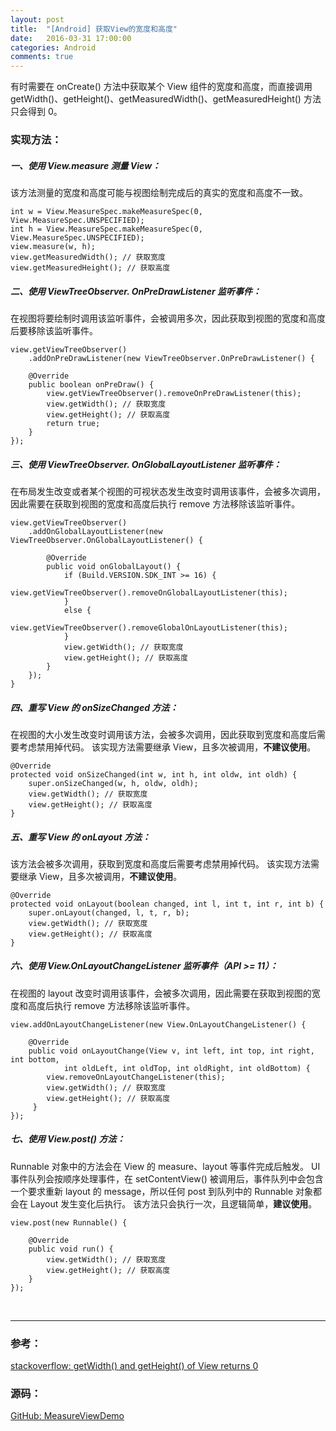 ```yaml
---
layout: post
title:  "[Android] 获取View的宽度和高度"
date:   2016-03-31 17:00:00
categories: Android
comments: true
---
```

有时需要在 onCreate() 方法中获取某个 View 组件的宽度和高度，而直接调用 getWidth()、getHeight()、getMeasuredWidth()、getMeasuredHeight() 方法只会得到 0。

### 实现方法：
##### 一、使用 View.measure 测量 View：
该方法测量的宽度和高度可能与视图绘制完成后的真实的宽度和高度不一致。
```
int w = View.MeasureSpec.makeMeasureSpec(0, View.MeasureSpec.UNSPECIFIED);
int h = View.MeasureSpec.makeMeasureSpec(0, View.MeasureSpec.UNSPECIFIED);
view.measure(w, h);
view.getMeasuredWidth(); // 获取宽度
view.getMeasuredHeight(); // 获取高度
```

##### 二、使用 ViewTreeObserver. OnPreDrawListener 监听事件：
在视图将要绘制时调用该监听事件，会被调用多次，因此获取到视图的宽度和高度后要移除该监听事件。
```
view.getViewTreeObserver()
    .addOnPreDrawListener(new ViewTreeObserver.OnPreDrawListener() {

    @Override
    public boolean onPreDraw() {
        view.getViewTreeObserver().removeOnPreDrawListener(this);
        view.getWidth(); // 获取宽度
        view.getHeight(); // 获取高度
        return true;
    }
});
```

##### 三、使用 ViewTreeObserver. OnGlobalLayoutListener 监听事件：
在布局发生改变或者某个视图的可视状态发生改变时调用该事件，会被多次调用，因此需要在获取到视图的宽度和高度后执行 remove 方法移除该监听事件。
```
view.getViewTreeObserver()
    .addOnGlobalLayoutListener(new ViewTreeObserver.OnGlobalLayoutListener() {

        @Override
        public void onGlobalLayout() {
            if (Build.VERSION.SDK_INT >= 16) {
                view.getViewTreeObserver().removeOnGlobalLayoutListener(this);
            }
            else {
                view.getViewTreeObserver().removeGlobalOnLayoutListener(this);
            }
            view.getWidth(); // 获取宽度
            view.getHeight(); // 获取高度
        }
    });
}
```

##### 四、重写 View 的 onSizeChanged 方法：
在视图的大小发生改变时调用该方法，会被多次调用，因此获取到宽度和高度后需要考虑禁用掉代码。
该实现方法需要继承 View，且多次被调用，**不建议使用**。
```
@Override
protected void onSizeChanged(int w, int h, int oldw, int oldh) {
    super.onSizeChanged(w, h, oldw, oldh);
    view.getWidth(); // 获取宽度
    view.getHeight(); // 获取高度
}
```

##### 五、重写 View 的 onLayout 方法：
该方法会被多次调用，获取到宽度和高度后需要考虑禁用掉代码。
该实现方法需要继承 View，且多次被调用，**不建议使用**。
```
@Override
protected void onLayout(boolean changed, int l, int t, int r, int b) {
    super.onLayout(changed, l, t, r, b);
    view.getWidth(); // 获取宽度
    view.getHeight(); // 获取高度
}
```

##### 六、使用 View.OnLayoutChangeListener 监听事件（API >= 11）：
在视图的 layout 改变时调用该事件，会被多次调用，因此需要在获取到视图的宽度和高度后执行 remove 方法移除该监听事件。
```
view.addOnLayoutChangeListener(new View.OnLayoutChangeListener() {

    @Override
    public void onLayoutChange(View v, int left, int top, int right, int bottom,
            int oldLeft, int oldTop, int oldRight, int oldBottom) {
        view.removeOnLayoutChangeListener(this);
        view.getWidth(); // 获取宽度
        view.getHeight(); // 获取高度
     }
});
```

##### 七、使用 View.post() 方法：
Runnable 对象中的方法会在 View 的 measure、layout 等事件完成后触发。
UI 事件队列会按顺序处理事件，在 setContentView() 被调用后，事件队列中会包含一个要求重新 layout 的 message，所以任何 post 到队列中的 Runnable 对象都会在 Layout 发生变化后执行。
该方法只会执行一次，且逻辑简单，**建议使用**。
```
view.post(new Runnable() {

    @Override
    public void run() {
        view.getWidth(); // 获取宽度
        view.getHeight(); // 获取高度
    }
});
```
<br />

---
### 参考：
[stackoverflow: getWidth() and getHeight() of View returns 0](https://stackoverflow.com/questions/3591784/getwidth-and-getheight-of-view-returns-0/24035591#24035591)

### 源码：
[GitHub: MeasureViewDemo](https://github.com/wuzhendev/samples/tree/master/MeasureViewDemo)
<br /><br />
